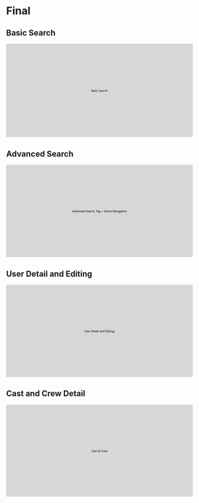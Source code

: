 # Final
## Basic Search
![alt text](https://github.com/cs564-glow/finalProject/blob/main/BasicSearch1.gif "Basic Search")
## Advanced Search
![alt text](https://github.com/cs564-glow/finalProject/blob/main/AdvancedSearch1.gif "Advanced Search")
## User Detail and Editing
![alt text](https://github.com/cs564-glow/finalProject/blob/main/UserDetailAndEdit.gif "User Detail and Editing")
## Cast and Crew Detail
![alt text](https://github.com/cs564-glow/finalProject/blob/main/CastAndCrew.gif "Cast and Crew Detail")
